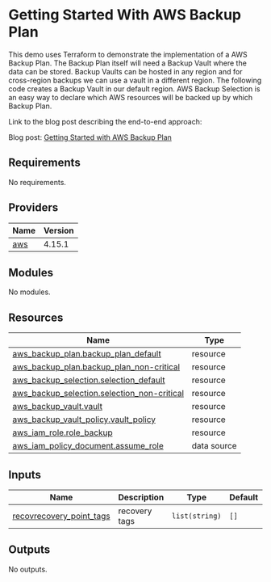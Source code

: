 # Getting Started With AWS Backup Plan

This demo uses Terraform to demonstrate the implementation of a AWS Backup Plan. The Backup Plan itself will need a Backup Vault where the data can be stored. Backup Vaults can be hosted in any region and for cross-region backups we can use a vault in a different region. The following code creates a Backup Vault in our default region.
AWS Backup Selection is an easy way to declare which AWS resources will be backed up by which Backup Plan.

Link to the blog post describing the end-to-end approach:

Blog post: [Getting Started with AWS Backup Plan](https://medium.com/@bachlmayr/getting-started-with-aws-backup-plan-4a572fb1b9d7)



<!-- BEGIN_TF_DOCS -->
## Requirements

No requirements.

## Providers

| Name | Version |
|------|---------|
| <a name="provider_aws"></a> [aws](#provider\_aws) | 4.15.1 |

## Modules

No modules.

## Resources

| Name | Type |
|------|------|
| [aws_backup_plan.backup_plan_default](https://registry.terraform.io/providers/hashicorp/aws/latest/docs/resources/backup_plan) | resource |
| [aws_backup_plan.backup_plan_non-critical](https://registry.terraform.io/providers/hashicorp/aws/latest/docs/resources/backup_plan) | resource |
| [aws_backup_selection.selection_default](https://registry.terraform.io/providers/hashicorp/aws/latest/docs/resources/backup_selection) | resource |
| [aws_backup_selection.selection_non-critical](https://registry.terraform.io/providers/hashicorp/aws/latest/docs/resources/backup_selection) | resource |
| [aws_backup_vault.vault](https://registry.terraform.io/providers/hashicorp/aws/latest/docs/resources/backup_vault) | resource |
| [aws_backup_vault_policy.vault_policy](https://registry.terraform.io/providers/hashicorp/aws/latest/docs/resources/backup_vault_policy) | resource |
| [aws_iam_role.role_backup](https://registry.terraform.io/providers/hashicorp/aws/latest/docs/resources/iam_role) | resource |
| [aws_iam_policy_document.assume_role](https://registry.terraform.io/providers/hashicorp/aws/latest/docs/data-sources/iam_policy_document) | data source |

## Inputs

| Name | Description | Type | Default | Required |
|------|-------------|------|---------|:--------:|
| <a name="input_recovrecovery_point_tags"></a> [recovrecovery\_point\_tags](#input\_recovrecovery\_point\_tags) | recovery tags | `list(string)` | `[]` | no |

## Outputs

No outputs.
<!-- END_TF_DOCS -->
